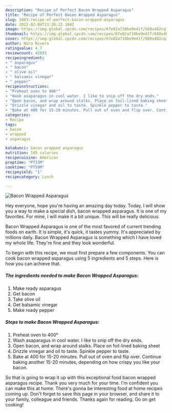 ```yaml
---
description: "Recipe of Perfect Bacon Wrapped Asparagus"
title: "Recipe of Perfect Bacon Wrapped Asparagus"
slug: 5003-recipe-of-perfect-bacon-wrapped-asparagus
date: 2022-02-04T23:38:22.104Z
image: https://img-global.cpcdn.com/recipes/67e82a710be9e41f/680x482cq70/bacon-wrapped-asparagus-recipe-main-photo.jpg
thumbnail: https://img-global.cpcdn.com/recipes/67e82a710be9e41f/680x482cq70/bacon-wrapped-asparagus-recipe-main-photo.jpg
cover: https://img-global.cpcdn.com/recipes/67e82a710be9e41f/680x482cq70/bacon-wrapped-asparagus-recipe-main-photo.jpg
author: Nora Rivera
ratingvalue: 4.7
reviewcount: 42893
recipeingredient:
- " asparagus"
- " bacon"
- " olive oil"
- " balsamic vinegar"
- " pepper"
recipeinstructions:
- "Preheat oven to 400°"
- "Wash asaparagus in cool water. I like to snip off the dry ends."
- "Open bacon, and wrap around stalks. Place on foil-lined baking sheet"
- "Drizzle vinegar and oil to taste. Spinkle pepper to taste."
- "Bake at 400 for 15-20 minutes. Pull out of oven and flip over. Continue baking another 15-20 minutes, depending on how crispy you like your bacon."
categories:
- Recipe
tags:
- bacon
- wrapped
- asparagus

katakunci: bacon wrapped asparagus 
nutrition: 145 calories
recipecuisine: American
preptime: "PT33M"
cooktime: "PT59M"
recipeyield: "1"
recipecategory: Lunch

---
```



![Bacon Wrapped Asparagus](https://img-global.cpcdn.com/recipes/67e82a710be9e41f/680x482cq70/bacon-wrapped-asparagus-recipe-main-photo.jpg)

Hey everyone, hope you're having an amazing day today. Today, I will show you a way to make a special dish, bacon wrapped asparagus. It is one of my favorites. For mine, I will make it a bit unique. This will be really delicious.



Bacon Wrapped Asparagus is one of the most favored of current trending foods on earth. It is simple, it's quick, it tastes yummy. It's appreciated by millions daily. Bacon Wrapped Asparagus is something which I have loved my whole life. They're fine and they look wonderful.


To begin with this recipe, we must first prepare a few components. You can cook bacon wrapped asparagus using 5 ingredients and 5 steps. Here is how you can achieve that.

<!--inarticleads1-->

##### The ingredients needed to make Bacon Wrapped Asparagus:

1. Make ready  asparagus
1. Get  bacon
1. Take  olive oil
1. Get  balsamic vinegar
1. Make ready  pepper




<!--inarticleads2-->

##### Steps to make Bacon Wrapped Asparagus:

1. Preheat oven to 400°
1. Wash asaparagus in cool water. I like to snip off the dry ends.
1. Open bacon, and wrap around stalks. Place on foil-lined baking sheet
1. Drizzle vinegar and oil to taste. Spinkle pepper to taste.
1. Bake at 400 for 15-20 minutes. Pull out of oven and flip over. Continue baking another 15-20 minutes, depending on how crispy you like your bacon.




So that is going to wrap it up with this exceptional food bacon wrapped asparagus recipe. Thank you very much for your time. I'm confident you can make this at home. There's gonna be interesting food at home recipes coming up. Don't forget to save this page in your browser, and share it to your family, colleague and friends. Thanks again for reading. Go on get cooking!
